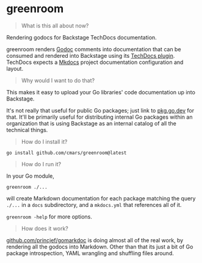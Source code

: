 # greenroom

> What is this all about now?

Rendering godocs for Backstage TechDocs documentation.

greenroom renders [Godoc](https://go.dev/blog/godoc) comments into
documentation that can be consumed and rendered into Backstage using its
[TechDocs plugin](https://backstage.io/docs/features/techdocs/creating-and-publishing).
TechDocs expects a [Mkdocs](https://www.mkdocs.org/) project documentation
configuration and layout.

> Why would I want to do that?

This makes it easy to upload your Go libraries' code documentation up into
Backstage.

It's not really that useful for public Go packages; just link to
[pkg.go.dev](https://pkg.go.dev) for that. It'll be primarily useful for
distributing internal Go packages within an organization that is using
Backstage as an internal catalog of all the technical things.

> How do I install it?

    go install github.com/cmars/greenroom@latest

> How do I run it?

In your Go module,

    greenroom ./...

will create Markdown documentation for each package matching the query `./...`
in a `docs` subdirectory, and a `mkdocs.yml` that references all of it.

`greenroom -help` for more options.

> How does it work?

[github.com/princjef/gomarkdoc](https://github.com/princjef/gomarkdoc) is doing
almost all of the real work, by rendering all the godocs into Markdown. Other
than that its just a bit of Go package introspection, YAML wrangling and
shuffling files around.
